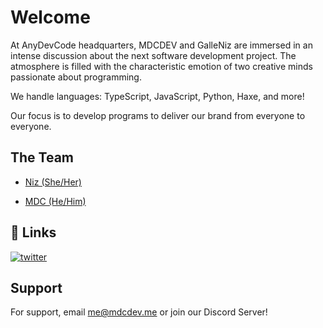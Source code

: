 # Welcome
At AnyDevCode headquarters, MDCDEV and GalleNiz are immersed in an intense discussion about the next software development project. The atmosphere is filled with the characteristic emotion of two creative minds passionate about programming.

We handle languages: TypeScript, JavaScript, Python, Haxe, and more!

Our focus is to develop programs to deliver our brand from everyone to everyone.

## The Team

- [Niz (She/Her)](https://www.github.com/galleniz)

- [MDC (He/Him)](https://www.github.com/MDCYT)
## 🔗 Links
[![twitter](https://img.shields.io/badge/twitter-1DA1F2?style=for-the-badge&logo=twitter&logoColor=white)](https://twitter.com/mdc_dev)


## Support

For support, email me@mdcdev.me or join our Discord Server!
